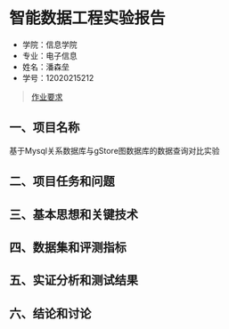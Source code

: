 智能数据工程实验报告
====================

- 学院：信息学院
- 专业：电子信息
- 姓名：潘森垒
- 学号：12020215212


> [作业要求](作业要求.md)


## 一、项目名称
基于Mysql关系数据库与gStore图数据库的数据查询对比实验

## 二、项目任务和问题


## 三、基本思想和关键技术


## 四、数据集和评测指标


## 五、实证分析和测试结果


## 六、结论和讨论
